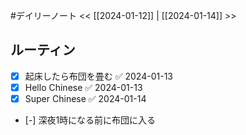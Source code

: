 #デイリーノート
<< [[2024-01-12]] | [[2024-01-14]] >>
## ルーティン
- [x] 起床したら布団を畳む ✅ 2024-01-13
- [x] Hello Chinese ✅ 2024-01-13
- [x] Super Chinese ✅ 2024-01-14
- [-] 深夜1時になる前に布団に入る

